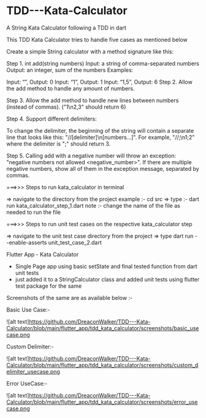 # TDD---Kata-Calculator
A String Kata Calculator following a TDD in dart

This TDD Kata Calculator tries to handle five cases as mentioned below

Create a simple String calculator with a method signature like this:

Step 1. int add(string numbers)
   Input: a string of comma-separated numbers
   Output: an integer, sum of the numbers
   Examples:

   Input: “”, Output: 0
   Input: “1”, Output: 1
   Input: “1,5”, Output: 6
Step 2. Allow the add method to handle any amount of numbers.

Step 3. Allow the add method to handle new lines between numbers (instead of commas). ("1\n2,3"   should return 6)

Step 4. Support different delimiters:

To change the delimiter, the beginning of the string will contain a separate line that      looks like this: "//[delimiter]\n[numbers…]". For example, "//;\n1;2" where the delimiter is ";" should return 3.

Step 5. Calling add with a negative number will throw an exception: "negative numbers not allowed <negative_number>".
If there are multiple negative numbers, show all of them in the exception message, separated by commas.



===>>>  Steps to run kata_calculator in terminal 

=> navigate to the directory from the project example :- cd src
=> type :- dart run kata_calculator_step_1.dart
 note :- change the name of the file as needed to run the file

===>>> Steps to run unit test cases on the respective kata_calculator step

=> navigate to the unit test case directory from the project 
=> type dart run --enable-asserts unit_test_case_2.dart


Flutter App - Kata Calculator 

- Single Page app using basic setState and final tested function from dart unit tests 
- just added it to a StringCalculator class and added unit tests using flutter test package for the same


Screenshots of the same are as available below :- 

Basic Use Case:-

![alt text]https://github.com/DreaconWalker/TDD---Kata-Calculator/blob/main/flutter_app/tdd_kata_calculator/screenshots/basic_usecase.png

Custom Delimiter:- 

![alt text]https://github.com/DreaconWalker/TDD---Kata-Calculator/blob/main/flutter_app/tdd_kata_calculator/screenshots/custom_delimiter_usecase.png

Error UseCase:-

![alt text]https://github.com/DreaconWalker/TDD---Kata-Calculator/blob/main/flutter_app/tdd_kata_calculator/screenshots/error_usecase.png